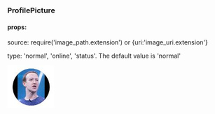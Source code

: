 ### ProfilePicture
#### props:

source: require('image_path.extension') or {uri:'image_uri.extension'}

type: 'normal', 'online', 'status'. The default value is 'normal'

![Alt text](documentation/normal.jpeg?raw=true "Appearence of normal profile image")